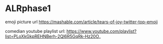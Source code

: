 # ALRphase1

emoji picture url https://mashable.com/article/tears-of-joy-twitter-top-emoji

comedian youtube playlist url: https://www.youtube.com/playlist?list=PLoXkGkpREHNBerh-2Ql6R5GqRk-Hz20O_